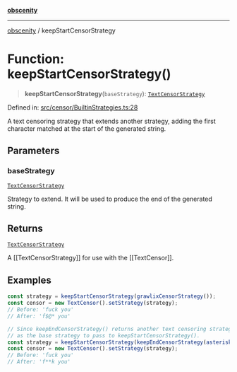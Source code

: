 [**obscenity**](../README.md)

***

[obscenity](../README.md) / keepStartCensorStrategy

# Function: keepStartCensorStrategy()

> **keepStartCensorStrategy**(`baseStrategy`): [`TextCensorStrategy`](../type-aliases/TextCensorStrategy.md)

Defined in: [src/censor/BuiltinStrategies.ts:28](https://github.com/jo3-l/obscenity/blob/a386fd116c14542130a643879987c21c9c8a4eb9/src/censor/BuiltinStrategies.ts#L28)

A text censoring strategy that extends another strategy, adding the first
character matched at the start of the generated string.

## Parameters

### baseStrategy

[`TextCensorStrategy`](../type-aliases/TextCensorStrategy.md)

Strategy to extend. It will be used to produce the end of
the generated string.

## Returns

[`TextCensorStrategy`](../type-aliases/TextCensorStrategy.md)

A [[TextCensorStrategy]] for use with the [[TextCensor]].

## Examples

```typescript
const strategy = keepStartCensorStrategy(grawlixCensorStrategy());
const censor = new TextCensor().setStrategy(strategy);
// Before: 'fuck you'
// After: 'f$@* you'
```

```typescript
// Since keepEndCensorStrategy() returns another text censoring strategy, you can use it
// as the base strategy to pass to keepStartCensorStrategy().
const strategy = keepStartCensorStrategy(keepEndCensorStrategy(asteriskCensorStrategy()));
const censor = new TextCensor().setStrategy(strategy);
// Before: 'fuck you'
// After: 'f**k you'
```
